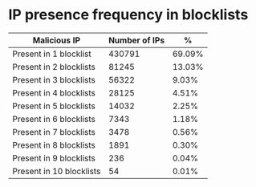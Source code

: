# IP presence frequency in blocklists
| Malicious IP | Number of IPs | % |
|----|----|----|
| Present in 1 blocklist | 430791 | 69.09% |
| Present in 2 blocklists | 81245 | 13.03% |
| Present in 3 blocklists | 56322 | 9.03% |
| Present in 4 blocklists | 28125 | 4.51% |
| Present in 5 blocklists | 14032 | 2.25% |
| Present in 6 blocklists | 7343 | 1.18% |
| Present in 7 blocklists | 3478 | 0.56% |
| Present in 8 blocklists | 1891 | 0.30% |
| Present in 9 blocklists | 236 | 0.04% |
| Present in 10 blocklists | 54 | 0.01% |
